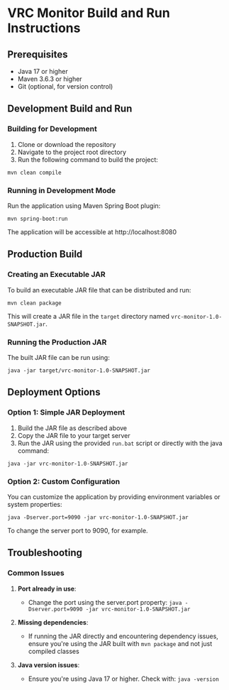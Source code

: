 # VRC Monitor Build and Run Instructions

## Prerequisites
- Java 17 or higher
- Maven 3.6.3 or higher
- Git (optional, for version control)

## Development Build and Run

### Building for Development
1. Clone or download the repository
2. Navigate to the project root directory
3. Run the following command to build the project:
```
mvn clean compile
```

### Running in Development Mode
Run the application using Maven Spring Boot plugin:
```
mvn spring-boot:run
```

The application will be accessible at http://localhost:8080

## Production Build

### Creating an Executable JAR
To build an executable JAR file that can be distributed and run:
```
mvn clean package
```

This will create a JAR file in the `target` directory named `vrc-monitor-1.0-SNAPSHOT.jar`.

### Running the Production JAR
The built JAR file can be run using:
```
java -jar target/vrc-monitor-1.0-SNAPSHOT.jar
```

## Deployment Options

### Option 1: Simple JAR Deployment
1. Build the JAR file as described above
2. Copy the JAR file to your target server
3. Run the JAR using the provided `run.bat` script or directly with the java command:
```
java -jar vrc-monitor-1.0-SNAPSHOT.jar
```

### Option 2: Custom Configuration
You can customize the application by providing environment variables or system properties:

```
java -Dserver.port=9090 -jar vrc-monitor-1.0-SNAPSHOT.jar
```

To change the server port to 9090, for example.

## Troubleshooting

### Common Issues

1. **Port already in use**:
   - Change the port using the server.port property: `java -Dserver.port=9090 -jar vrc-monitor-1.0-SNAPSHOT.jar`

2. **Missing dependencies**:
   - If running the JAR directly and encountering dependency issues, ensure you're using the JAR built with `mvn package` and not just compiled classes

3. **Java version issues**:
   - Ensure you're using Java 17 or higher. Check with: `java -version` 